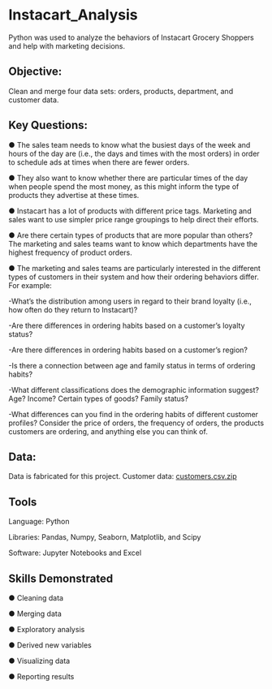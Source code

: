 # Instacart_Analysis
Python was used to analyze the behaviors of Instacart Grocery Shoppers and help with marketing decisions.  

## Objective:

Clean and merge four data sets: orders, products, department, and customer data. 

## Key Questions: 
● The sales team needs to know what the busiest days of the week and hours of the day are (i.e., the days and times with the most orders) in order to schedule ads at times when there are fewer orders.

● They also want to know whether there are particular times of the day when people spend the most money, as this might inform the type of products they advertise at these times.

● Instacart has a lot of products with different price tags. Marketing and sales want to use simpler price range groupings to help direct their efforts.

● Are there certain types of products that are more popular than others? The marketing and sales teams want to know which departments have the highest frequency of product orders.

● The marketing and sales teams are particularly interested in the different types of customers in their system and how their ordering behaviors differ. 
For example:

-What’s the distribution among users in regard to their brand loyalty (i.e., how often do they return to Instacart)?

-Are there differences in ordering habits based on a customer’s loyalty status?

-Are there differences in ordering habits based on a customer’s region?

-Is there a connection between age and family status in terms of ordering habits?

-What different classifications does the demographic information suggest? Age? Income? Certain types of goods? Family status?

-What differences can you find in the ordering habits of different customer profiles? Consider the price of orders, the frequency of orders, the products customers are ordering, and anything else you can think of.


## Data:
Data is fabricated for this project. 
Customer data: [customers.csv.zip](https://github.com/shannonpulinat/Instacart_Analysis/files/12098861/customers.csv.zip)


## Tools
Language: Python

Libraries: Pandas, Numpy, Seaborn, Matplotlib, and Scipy

Software: Jupyter Notebooks and Excel

## Skills Demonstrated
● Cleaning data

● Merging data

● Exploratory analysis

● Derived new variables

● Visualizing data

● Reporting results
